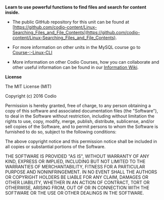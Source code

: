 **Learn to use powerful functions to find files and search for content inside.**


- The public GitHub repository for this unit can be found at [https://github.com/codio-content/Linux-Searching_Files_and_File_Contents](https://github.com/codio-content/Linux-Searching_Files_and_File_Contents).

- For more information on other units in the MySQL course go to [Course-:-Linux-CLI](https://github.com/codio-content/Information/wiki/Course-:-Linux-CLI)

- More information on other Codio Courses, how you can collaborate and other useful information can be found in our [Information Wiki](https://github.com/codio-content/Information/wiki).



**License**

The MIT License (MIT)

Copyright (c) 2016 Codio

Permission is hereby granted, free of charge, to any person obtaining a copy of this software and associated documentation files (the "Software"), to deal in the Software without restriction, including without limitation the rights to use, copy, modify, merge, publish, distribute, sublicense, and/or sell copies of the Software, and to permit persons to whom the Software is furnished to do so, subject to the following conditions:

The above copyright notice and this permission notice shall be included in all copies or substantial portions of the Software.

THE SOFTWARE IS PROVIDED "AS IS", WITHOUT WARRANTY OF ANY KIND, EXPRESS OR IMPLIED, INCLUDING BUT NOT LIMITED TO THE WARRANTIES OF MERCHANTABILITY, FITNESS FOR A PARTICULAR PURPOSE AND NONINFRINGEMENT. IN NO EVENT SHALL THE AUTHORS OR COPYRIGHT HOLDERS BE LIABLE FOR ANY CLAIM, DAMAGES OR OTHER LIABILITY, WHETHER IN AN ACTION OF CONTRACT, TORT OR OTHERWISE, ARISING FROM, OUT OF OR IN CONNECTION WITH THE SOFTWARE OR THE USE OR OTHER DEALINGS IN THE SOFTWARE.
